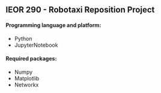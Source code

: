 ## IEOR 290 - Robotaxi Reposition Project


#### Programming language and platform:
- Python
- JupyterNotebook
#### Required packages:
- Numpy
- Matplotlib
- Networkx
